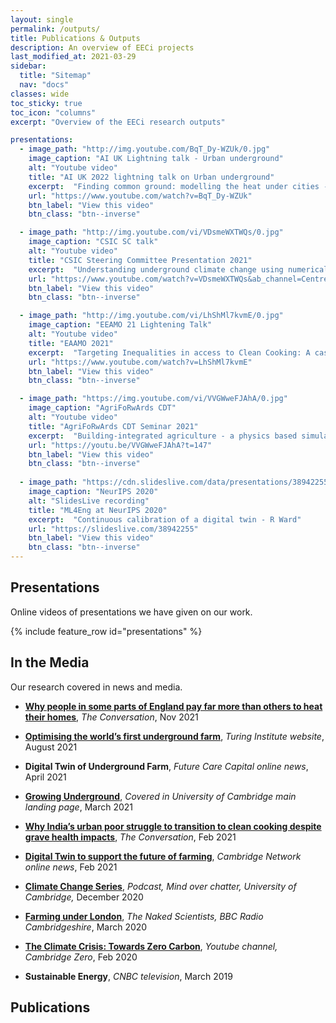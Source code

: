 ```yaml
---
layout: single
permalink: /outputs/
title: Publications & Outputs
description: An overview of EECi projects
last_modified_at: 2021-03-29
sidebar:
  title: "Sitemap"
  nav: "docs"
classes: wide
toc_sticky: true
toc_icon: "columns"
excerpt: "Overview of the EECi research outputs"

presentations:
  - image_path: "http://img.youtube.com/BqT_Dy-WZUk/0.jpg" 
    image_caption: "AI UK Lightning talk - Urban underground"
    alt: "Youtube video"
    title: "AI UK 2022 lightning talk on Urban underground"
    excerpt:  "Finding common ground: modelling the heat under cities - MJ Kreitmair & N Makasis"
    url: "https://www.youtube.com/watch?v=BqT_Dy-WZUk"
    btn_label: "View this video"
    btn_class: "btn--inverse"

  - image_path: "http://img.youtube.com/vi/VDsmeWXTWQs/0.jpg"
    image_caption: "CSIC SC talk"
    alt: "Youtube video"
    title: "CSIC Steering Committee Presentation 2021"
    excerpt:  "Understanding underground climate change using numerical modelling and statistical methodologies - MJ Kreitmair & N Makasis"
    url: "https://www.youtube.com/watch?v=VDsmeWXTWQs&ab_channel=CentreforSmartInfrastructureandConstruction"
    btn_label: "View this video"
    btn_class: "btn--inverse"

  - image_path: "http://img.youtube.com/vi/LhShMl7kvmE/0.jpg"
    image_caption: "EEAMO 21 Lightening Talk"
    alt: "Youtube video"
    title: "EAAMO 2021"
    excerpt:  "Targeting Inequalities in access to Clean Cooking: A case study of Coimbatore - A Neto-Bradley"
    url: "https://www.youtube.com/watch?v=LhShMl7kvmE"
    btn_label: "View this video"
    btn_class: "btn--inverse"

  - image_path: "https://img.youtube.com/vi/VVGWweFJAhA/0.jpg"
    image_caption: "AgriFoRwArds CDT"
    alt: "Youtube video"
    title: "AgriFoRwArds CDT Seminar 2021"
    excerpt:  "Building-integrated agriculture - a physics based simulation approach - R Ward"
    url: "https://youtu.be/VVGWweFJAhA?t=147"
    btn_label: "View this video"
    btn_class: "btn--inverse"
    
  - image_path: "https://cdn.slideslive.com/data/presentations/38942255/slideslive_alastair-gregory_mark-girolami_rebecca-ward_ruchi-choudhary_continuous-calibration-of-a-digital-twin-a-particle-filter-approach__medium.jpg?1606848388"
    image_caption: "NeurIPS 2020"
    alt: "SlidesLive recording"
    title: "ML4Eng at NeurIPS 2020"
    excerpt:  "Continuous calibration of a digital twin - R Ward"
    url: "https://slideslive.com/38942255"
    btn_label: "View this video"
    btn_class: "btn--inverse"
---
```




## Presentations
Online videos of presentations we have given on our work.

{% include feature_row id="presentations" %}

## In the Media
Our research covered in news and media.

* **[Why people in some parts of England pay far more than others to heat their homes](https://theconversation.com/why-people-in-some-parts-of-england-pay-far-more-than-others-to-heat-their-homes-172559)**, *The Conversation*, Nov 2021 

* **[Optimising the world’s first underground farm](https://www.turing.ac.uk/research/impact-stories/optimising-worlds-first-underground-farm)**, *Turing Institute website*, August 2021

* **Digital Twin of Underground Farm**, *Future Care Capital online news*, April 2021

* **[Growing Underground](https://www.cam.ac.uk/stories/growingunderground)**, *Covered in University of Cambridge main landing page*, March 2021 

* **[Why India’s urban poor struggle to transition to clean cooking despite grave health impacts](https://theconversation.com/why-indias-urban-poor-struggle-to-transition-to-clean-cooking-despite-grave-health-impacts-153266)**, *The Conversation*, Feb 2021 

* **[Digital Twin to support the future of farming](http://www.eng.cam.ac.uk/news/cambridge-engineers-unveil-digital-twin-support-future-farming)**, *Cambridge Network online news*, Feb 2021 

* **[Climate Change Series](https://podcasts.apple.com/gb/podcast/welcome-to-mind-over-chatter-the-cambridge-university/id1450822598?i=1000501367763)**, *Podcast, Mind over chatter, University of Cambridge,* December 2020

* **[Farming under London](https://www.thenakedscientists.com/articles/interviews/farming-under-london)**, *The Naked Scientists, BBC Radio Cambridgeshire*, March 2020

* **[The Climate Crisis: Towards Zero Carbon](https://www.cam.ac.uk/research/news/the-climate-crisis-towards-zero-carbon)**, *Youtube channel, Cambridge Zero*,  Feb 2020

* **Sustainable Energy**, *CNBC television*, March 2019

## Publications

<script src="https://bibbase.org/show?bib=https%3A%2F%2Fraw.githubusercontent.com%2FEECi%2Fhome%2Fmain%2Fdocs%2Fpublications%2FRC_citations&commas=true&jsonp=1"></script>
